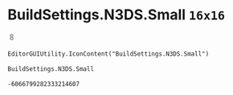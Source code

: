 # BuildSettings.N3DS.Small `16x16`
<img src="/img/BuildSettings.N3DS.Small.png" width=16 height=16>

``` CSharp
EditorGUIUtility.IconContent("BuildSettings.N3DS.Small")
```
```
BuildSettings.N3DS.Small
```
```
-6066799282333214607
```
